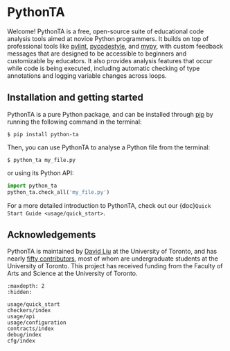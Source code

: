 # PythonTA

Welcome!
PythonTA is a free, open-source suite of educational code analysis tools aimed at novice Python programmers.
It builds on top of professional tools like [pylint], [pycodestyle], and [mypy], with custom feedback messages that are designed to be accessible to beginners and customizable by educators.
It also provides analysis features that occur while code is being executed, including automatic checking of type annotations and logging variable changes across loops.

## Installation and getting started

PythonTA is a pure Python package, and can be installed through [pip](https://pip.pypa.io/en/stable/getting-started/) by running the following command in the terminal:

```console
$ pip install python-ta
```

Then, you can use PythonTA to analyse a Python file from the terminal:

```console
$ python_ta my_file.py
```

or using its Python API:

```python
import python_ta
python_ta.check_all('my_file.py')
```

For a more detailed introduction to PythonTA, check out our {doc}`Quick Start Guide <usage/quick_start>`.

## Acknowledgements

PythonTA is maintained by [David Liu](https://www.cs.toronto.edu/~david/) at the University of Toronto, and has nearly [fifty contributors](https://github.com/pyta-uoft/pyta?tab=readme-ov-file#contributors), most of whom are undergraduate students at the University of Toronto.
This project has received funding from the Faculty of Arts and Science at the University of Toronto.

```{toctree}
:maxdepth: 2
:hidden:

usage/quick_start
checkers/index
usage/api
usage/configuration
contracts/index
debug/index
cfg/index
```

[pylint]: https://pylint.readthedocs.io/en/latest/
[pycodestyle]: https://pycodestyle.pycqa.org/en/latest/intro.html
[mypy]: https://www.mypy-lang.org/
